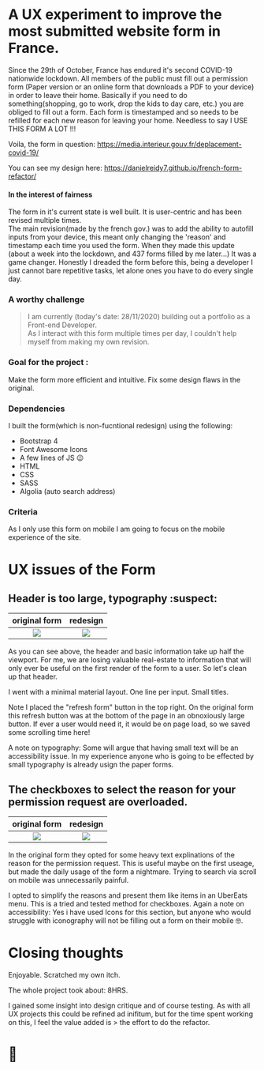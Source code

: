 # A UX experiment to improve the most submitted website form in France.

Since the 29th of October, France has endured it's second COVID-19 nationwide lockdown.
All members of the public must fill out a permission form (Paper version or an online form that downloads a PDF to your device) in order to leave their home.
Basically if you need to do something(shopping, go to work, drop the kids to day care, etc.) you are obliged to fill out a form.
Each form is timestamped and so needs to be refilled for each new reason for leaving your home.
Needless to say I USE THIS FORM A LOT !!!

Voila, the form in question: https://media.interieur.gouv.fr/deplacement-covid-19/ 

You can see my design here: https://danielreidy7.github.io/french-form-refactor/

#### In the interest of fairness

The form in it's current state is well built. It is user-centric and has been revised multiple times.  
The main revision(made by the french gov.) was to add the ability to autofill inputs from your device, this meant only changing the 'reason' and timestamp each time you used the form. 
When they made this update (about a week into the lockdown, and 437 forms filled by me later...) It was a game changer. 
Honestly I dreaded the form before this, being a developer I just cannot bare repetitive tasks, let alone ones you have to do every single day.

### A worthy challenge

> I am currently (today's date: 28/11/2020) building out a portfolio as a Front-end Developer.  
> As I interact with this form multiple times per day, I couldn't help myself from making my own revision.

### Goal for the project :

Make the form more efficient and intuitive. Fix some design flaws in the original.

### Dependencies

I built the form(which is non-fucntional redesign) using the following:

- Bootstrap 4
- Font Awesome Icons
- A few lines of JS :wink:
- HTML
- CSS
- SASS
- Algolia (auto search address)

### Criteria

As I only use this form on mobile I am going to focus on the mobile experience of the site.

# UX issues of the Form

## Header is too large, typography :suspect:


original form           |  redesign
:-------------------------:|:-------------------------:
![](https://i.ibb.co/18djGrz/old-form.png)  |  ![](https://i.ibb.co/gV4Pkg4/new-form.png)

As you can see above, the header and basic information take up half the viewport.
For me, we are losing valuable real-estate to information that will only ever be useful on the first render of the form to a user.
So let's clean up that header.

I went with a minimal material layout. One line per input. Small titles. 

Note I placed the "refresh form" button in the top right. On the original form this refresh button was at the bottom of the page in an obnoxiously large 
button. If ever a user would need it, it would be on page load, so we saved some scrolling time here!

A note on typography: Some will argue that having small text will be an accessibility issue.
In my experience anyone who is going to be effected by small typography is already usign the paper forms.



## The checkboxes to select the reason for your permission request are overloaded.


original form           |  redesign
:-------------------------:|:-------------------------:
![](https://i.ibb.co/KhdRmBv/original-form-2.png)  |  ![](https://i.ibb.co/zsGNFZL/redesign-form-2.png)

In the original form they opted for some heavy text explinations of the reason for the permission request.
This is useful maybe on the first useage, but made the daily usage of the form a nightmare. Trying to search 
via scroll on mobile was unnecessarily painful. 

I opted to simplify the reasons and present them like items in an UberEats menu.
This is a tried and tested method for checkboxes.
Again a note on accessibility: Yes i have used Icons for this section, but anyone who would struggle with 
iconography will not be filling out a form on their mobile :nerd_face:.

# Closing thoughts

Enjoyable. Scratched my own itch. 

The whole project took about: 8HRS.

I gained some insight into design critique and of course testing. 
As with all UX projects this could be refined ad inifitum, but for the time spent working on this, 
I feel the value added is > the effort to do the refactor.

# :wave:
